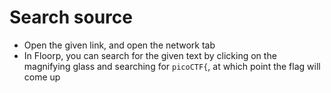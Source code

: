 # Search source
- Open the given link, and open the network tab
- In Floorp, you can search for the given text by clicking on the magnifying glass and searching for `picoCTF{`, at which point the flag will come up
